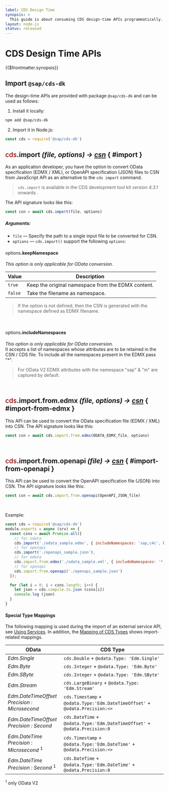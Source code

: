 ```yaml
---
label: CDS Design Time
synopsis: >
  This guide is about consuming CDS design-time APIs programmatically.
layout: node-js
status: released
---
```


# CDS Design Time APIs

{{$frontmatter.synopsis}}

<!--- % assign cds = '<span style="color:#800; font-weight:500">cds</span>' %} -->

<!--- % include links-for-node.md %} -->
<!--- % include _toc levels="2,3" %} -->


## Import `@sap/cds-dk`

The design-time APIs are provided with package `@sap/cds-dk` and can be used as follows:

1. Install it locally:
```sh
npm add @sap/cds-dk
```

2. Import it in Node.js:
```js
const cds = require('@sap/cds-dk')
```




## <span style="color:#800; font-weight:500">cds</span>.import  <i>  (file, options) &#8594; [csn](../cds/csn) </i> { #import }

As an application developer, you have the option to convert OData specification (EDMX / XML), or OpenAPI specification (JSON) files to CSN from JavaScript API as an alternative to the `cds import` command.

> `cds.import` is available in the CDS development tool kit *version 4.3.1* onwards .

The API signature looks like this:

```js
const csn = await cds.import(file, options)
```

##### Arguments:

* `file` &mdash; Specify the path to a single input file to be converted for CSN.
* `options` &mdash; `cds.import()` support the following `options`:

<!--- % assign o = '<span style="font-weight:400">options</span>' %} -->

#### <span style="font-weight:400">options</span>.keepNamespace

_This option is only applicable for OData conversion._ <br>

| Value  |  Description                                      |
|------- |---------------------------------------------------|
| `true` | Keep the original namespace from the EDMX content.|
| `false`| Take the filename as namespace.         |

> If the option is not defined, then the CSN is generated with the namespace defined as EDMX filename.
<br>

#### <span style="font-weight:400">options</span>.includeNamespaces

_This option is only applicable for OData conversion._ <br>
It accepts a list of namespaces whose attributes are to be retained in the CSN / CDS file. To include all the namespaces present in the EDMX pass "*".

> For OData V2  EDMX attributes with the namespace "sap" & "m" are captured by default.
<br>

## <span style="color:#800; font-weight:500">cds</span>.import.from.edmx  <i>  (file, options) &#8594; [csn](../cds/csn) </i> { #import-from-edmx }

This API can be used to convert the OData specification file (EDMX / XML) into CSN.
The API signature looks like this:
```js
const csn = await cds.import.from.edmx(ODATA_EDMX_file, options)
```
<br>

## <span style="color:#800; font-weight:500">cds</span>.import.from.openapi  <i>  (file) &#8594; [csn](../cds/csn) </i> { #import-from-openapi }

This API can be used to convert the OpenAPI specification file (JSON) into CSN.
The API signature looks like this:
```js
const csn = await cds.import.from.openapi(OpenAPI_JSON_file)
```
<br>

Example:

```js
const cds = require('@sap/cds-dk')
module.exports = async (srv) => {
  const csns = await Promise.all([
    // for odata
    cds.import('./odata_sample.edmx', { includeNamespaces: 'sap,c4c', keepNamespace: true }),
    // for openapi
    cds.import('./openapi_sample.json'),
    // for odata
    cds.import.from.edmx('./odata_sample.xml', { includeNamespaces: '*', keepNamespace: false }),
    // for openapi
    cds.import.from.openapi('./openapi_sample.json')
  ]);

  for (let i = 0; i < csns.length; i++) {
    let json = cds.compile.to.json (csns[i])
    console.log (json)
  }
}
```

#### Special Type Mappings

The following mapping is used during the import of an external service API, see [Using Services](../guides/using-services#external-service-api). In addition, the [Mapping of CDS Types](../advanced/odata#type-mapping) shows import-related mappings.

| OData                                                  | CDS Type                                                                     |
| ------------------------------------------------------ | ---------------------------------------------------------------------------- |
| _Edm.Single_                                           | `cds.Double` + `@odata.Type: 'Edm.Single'`                                |
| _Edm.Byte_                                             | `cds.Integer` + `@odata.Type: 'Edm.Byte'`                                 |
| _Edm.SByte_                                            | `cds.Integer` + `@odata.Type: 'Edm.SByte'`                                |
| _Edm.Stream_                                           | `cds.LargeBinary` + `@odata.Type: 'Edm.Stream'`                           |
| _Edm.DateTimeOffset<br>Precision : Microsecond_        | `cds.Timestamp` + `@odata.Type:'Edm.DateTimeOffset'` + `@odata.Precision:<>` |
| _Edm.DateTimeOffset<br>Precision : Second_             | `cds.DateTime` + `@odata.Type:'Edm.DateTimeOffset'` + `@odata.Precision:0`   |
| _Edm.DateTime<br>Precision : Microsecond_ <sup>1</sup> | `cds.Timestamp` + `@odata.Type:'Edm.DateTime'` + `@odata.Precision:<>`       |
| _Edm.DateTime<br>Precision : Second_ <sup>1</sup>      | `cds.DateTime` + `@odata.Type:'Edm.DateTime'` + `@odata.Precision:0`         |

<sup>1</sup> only OData V2

